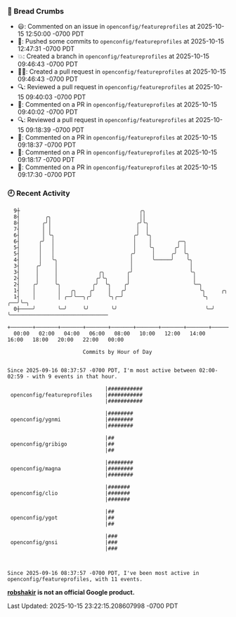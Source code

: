 ### 🍞 Bread Crumbs

 * 😃: Commented on an issue in `openconfig/featureprofiles` at 2025-10-15 12:50:00 -0700 PDT
 * 🚢: Pushed some commits to `openconfig/featureprofiles` at 2025-10-15 12:47:31 -0700 PDT
 * 💥: Created a branch in `openconfig/featureprofiles` at 2025-10-15 09:46:43 -0700 PDT
 * ✍🏼: Created a pull request in `openconfig/featureprofiles` at 2025-10-15 09:46:43 -0700 PDT
 * 🔍: Reviewed a pull request in  `openconfig/featureprofiles` at 2025-10-15 09:40:03 -0700 PDT
 * 💬: Commented on a PR in  `openconfig/featureprofiles` at 2025-10-15 09:40:02 -0700 PDT
 * 🔍: Reviewed a pull request in  `openconfig/featureprofiles` at 2025-10-15 09:18:39 -0700 PDT
 * 💬: Commented on a PR in  `openconfig/featureprofiles` at 2025-10-15 09:18:37 -0700 PDT
 * 💬: Commented on a PR in  `openconfig/featureprofiles` at 2025-10-15 09:18:17 -0700 PDT
 * 💬: Commented on a PR in  `openconfig/featureprofiles` at 2025-10-15 09:17:30 -0700 PDT

### 🕘 Recent Activity
```
  9┼                                      ╭╮
  8┤        ╭╮                            ││
  8┤       ╭╯│                           ╭╯╰╮
  7┤       │ │                           │  │
  6┤       │ ╰╮                         ╭╯  ╰╮
  6┤      ╭╯  │                         │    │        ╭─╮
  5┤      │   │                         │    ╰╮      ╭╯ │
  5┤      │   │                        ╭╯     │     ╭╯  ╰╮
  4┤      │   ╰╮                       │      ╰─────╯    ╰╮
  3┤     ╭╯    │                       │                  │
  3┤     │     │             ╭╮       ╭╯                  ╰╮
  2┤     │     │            ╭╯╰╮      │                    │
  2┤    ╭╯     ╰╮          ╭╯  ╰╮    ╭╯                    ╰─╮
  1┤    │       │   ╭╮    ╭╯    │   ╭╯                       ╰╮     ╭╮
  1┤    │       │ ╭─╯╰──╮╭╯     ╰╮╭─╯                         ╰╮ ╭──╯╰─╮
  0┼────╯       ╰─╯     ╰╯       ╰╯                            ╰─╯     ╰───────────────────────────────
    +───────+───────+───────+───────+───────+───────+───────+───────+───────+───────+───────+───────+────
  00:00   02:00   04:00   06:00   08:00   10:00   12:00   14:00   16:00   18:00   20:00   22:00   00:00   

						Commits by Hour of Day


Since 2025-09-16 08:37:57 -0700 PDT, I'm most active between 02:00-02:59 - with 9 events in that hour.

```



```
                               |###########
 openconfig/featureprofiles    |###########
                               |###########

                               |########
 openconfig/ygnmi              |########
                               |########

                               |##
 openconfig/gribigo            |##
                               |##

                               |########
 openconfig/magna              |########
                               |########

                               |#######
 openconfig/clio               |#######
                               |#######

                               |##
 openconfig/ygot               |##
                               |##

                               |###
 openconfig/gnsi               |###
                               |###



Since 2025-09-16 08:37:57 -0700 PDT, I've been most active in openconfig/featureprofiles, with 11 events.

```
**[robshakir](mailto:robjs@google.com) is not an official Google product.**  


Last Updated: 2025-10-15 23:22:15.208607998 -0700 PDT
